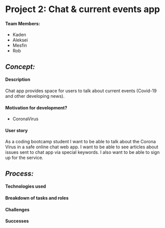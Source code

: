 # Project 2: Chat & current events app
#### Team Members:
  * Kaden
  * Aleksei
  * Mesfin
  * Rob

## _Concept:_

#### Description
Chat app provides space for users to talk about current events (Covid-19 and other developing news).

#### Motivation for development?
  * CoronaVirus

#### User story
As a coding bootcamp student I want to be able to talk about the Corona Virus in a safe online chat web app. 
I want to be able to see articles about issues sent to chat app via special keywords.
I also want to be able to sign up for the service.

## _Process:_

#### Technologies used

#### Breakdown of tasks and roles

#### Challenges

#### Successes






